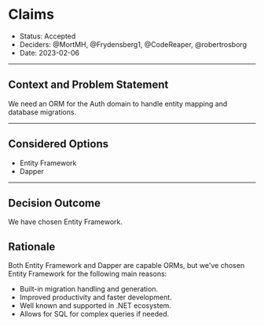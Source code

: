 # Claims

* Status: Accepted
* Deciders: @MortMH, @Frydensberg1, @CodeReaper, @robertrosborg
* Date: 2023-02-06

---

## Context and Problem Statement

We need an ORM for the Auth domain to handle entity mapping and database migrations.

---

## Considered Options

* Entity Framework
* Dapper

---

## Decision Outcome

We have chosen Entity Framework.

## Rationale

Both Entity Framework and Dapper are capable ORMs, but we've chosen Entity Framework for the following main reasons:

* Built-in migration handling and generation.
* Improved productivity and faster development.
* Well known and supported in .NET ecosystem.
* Allows for SQL for complex queries if needed.
